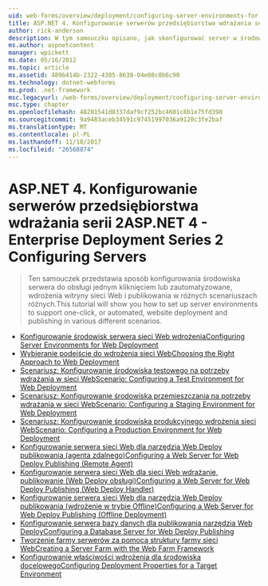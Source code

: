 ```yaml
---
uid: web-forms/overview/deployment/configuring-server-environments-for-web-deployment/index
title: ASP.NET 4. Konfigurowanie serwerów przedsiębiorstwa wdrażania serii 2 | Dokumentacja firmy Microsoft
author: rick-anderson
description: W tym samouczku opisano, jak skonfigurować server w środowiskach z obsługą jednym kliknięciem lub zautomatyzowane, wdrożenia witryny sieci Web i publikowania w różnych scen różnych...
ms.author: aspnetcontent
manager: wpickett
ms.date: 05/16/2012
ms.topic: article
ms.assetid: 489b414b-2322-4385-8638-04e08c0b6c90
ms.technology: dotnet-webforms
ms.prod: .net-framework
msc.legacyurl: /web-forms/overview/deployment/configuring-server-environments-for-web-deployment
msc.type: chapter
ms.openlocfilehash: 48281541d8337daf9cf252bc4601c8b1e75fd398
ms.sourcegitcommit: 9a9483aceb34591c97451997036a9120c3fe2baf
ms.translationtype: MT
ms.contentlocale: pl-PL
ms.lasthandoff: 11/10/2017
ms.locfileid: "26568874"
---
```

<a name="aspnet-4---enterprise-deployment-series-2-configuring-servers"></a><span data-ttu-id="6339f-103">ASP.NET 4. Konfigurowanie serwerów przedsiębiorstwa wdrażania serii 2</span><span class="sxs-lookup"><span data-stu-id="6339f-103">ASP.NET 4 - Enterprise Deployment Series 2 Configuring Servers</span></span>
====================
> <span data-ttu-id="6339f-104">Ten samouczek przedstawia sposób konfigurowania środowiska serwera do obsługi jednym kliknięciem lub zautomatyzowane, wdrożenia witryny sieci Web i publikowania w różnych scenariuszach różnych.</span><span class="sxs-lookup"><span data-stu-id="6339f-104">This tutorial will show you how to set up server environments to support one-click, or automated, website deployment and publishing in various different scenarios.</span></span>


- [<span data-ttu-id="6339f-105">Konfigurowanie środowisk serwera sieci Web wdrożenia</span><span class="sxs-lookup"><span data-stu-id="6339f-105">Configuring Server Environments for Web Deployment</span></span>](configuring-server-environments-for-web-deployment.md)
- [<span data-ttu-id="6339f-106">Wybieranie podejście do wdrożenia sieci Web</span><span class="sxs-lookup"><span data-stu-id="6339f-106">Choosing the Right Approach to Web Deployment</span></span>](choosing-the-right-approach-to-web-deployment.md)
- [<span data-ttu-id="6339f-107">Scenariusz: Konfigurowanie środowiska testowego na potrzeby wdrażania w sieci Web</span><span class="sxs-lookup"><span data-stu-id="6339f-107">Scenario: Configuring a Test Environment for Web Deployment</span></span>](scenario-configuring-a-test-environment-for-web-deployment.md)
- [<span data-ttu-id="6339f-108">Scenariusz: Konfigurowanie środowiska przemieszczania na potrzeby wdrażania w sieci Web</span><span class="sxs-lookup"><span data-stu-id="6339f-108">Scenario: Configuring a Staging Environment for Web Deployment</span></span>](scenario-configuring-a-staging-environment-for-web-deployment.md)
- [<span data-ttu-id="6339f-109">Scenariusz: Konfigurowanie środowiska produkcyjnego wdrożenia sieci Web</span><span class="sxs-lookup"><span data-stu-id="6339f-109">Scenario: Configuring a Production Environment for Web Deployment</span></span>](scenario-configuring-a-production-environment-for-web-deployment.md)
- [<span data-ttu-id="6339f-110">Konfigurowanie serwera sieci Web dla narzędzia Web Deploy publikowania (agenta zdalnego)</span><span class="sxs-lookup"><span data-stu-id="6339f-110">Configuring a Web Server for Web Deploy Publishing (Remote Agent)</span></span>](configuring-a-web-server-for-web-deploy-publishing-remote-agent.md)
- [<span data-ttu-id="6339f-111">Konfigurowanie serwera sieci Web dla sieci Web wdrażanie, publikowanie (Web Deploy obsługi)</span><span class="sxs-lookup"><span data-stu-id="6339f-111">Configuring a Web Server for Web Deploy Publishing (Web Deploy Handler)</span></span>](configuring-a-web-server-for-web-deploy-publishing-web-deploy-handler.md)
- [<span data-ttu-id="6339f-112">Konfigurowanie serwera sieci Web dla narzędzia Web Deploy publikowania (wdrożenie w trybie Offline)</span><span class="sxs-lookup"><span data-stu-id="6339f-112">Configuring a Web Server for Web Deploy Publishing (Offline Deployment)</span></span>](configuring-a-web-server-for-web-deploy-publishing-offline-deployment.md)
- [<span data-ttu-id="6339f-113">Konfigurowanie serwera bazy danych dla publikowania narzędzia Web Deploy</span><span class="sxs-lookup"><span data-stu-id="6339f-113">Configuring a Database Server for Web Deploy Publishing</span></span>](configuring-a-database-server-for-web-deploy-publishing.md)
- [<span data-ttu-id="6339f-114">Tworzenie farmy serwerów za pomocą struktury farmy sieci Web</span><span class="sxs-lookup"><span data-stu-id="6339f-114">Creating a Server Farm with the Web Farm Framework</span></span>](creating-a-server-farm-with-the-web-farm-framework.md)
- [<span data-ttu-id="6339f-115">Konfigurowanie właściwości wdrożenia dla środowiska docelowego</span><span class="sxs-lookup"><span data-stu-id="6339f-115">Configuring Deployment Properties for a Target Environment</span></span>](configuring-deployment-properties-for-a-target-environment.md)
